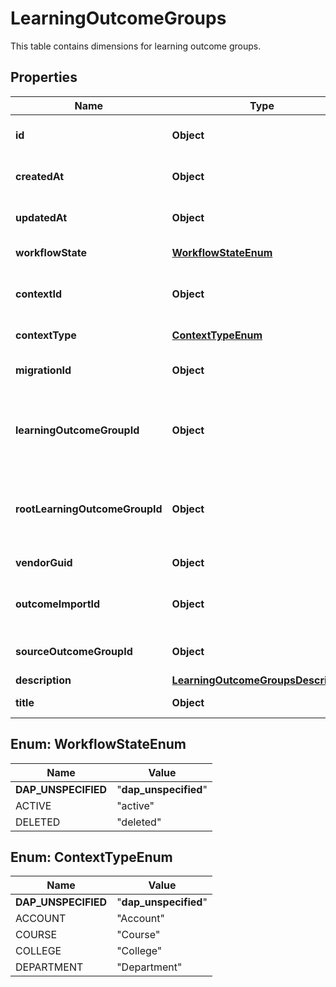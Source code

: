 

# LearningOutcomeGroups

This table contains dimensions for learning outcome groups.

## Properties

| Name | Type | Description | Notes |
|------------ | ------------- | ------------- | -------------|
|**id** | **Object** | The unique identifier for a learning outcome group record. |  |
|**createdAt** | **Object** | Timestamp of when a learning_outcome_groups record was created. |  |
|**updatedAt** | **Object** | Timestamp of when a learning_outcome_groups record was updated. |  |
|**workflowState** | [**WorkflowStateEnum**](#WorkflowStateEnum) | Workflow status of the learning outcome. |  |
|**contextId** | **Object** | The unique identifier for the learning_outcome_groups&#39;s context (account, course). |  [optional] |
|**contextType** | [**ContextTypeEnum**](#ContextTypeEnum) | The type of the object represented by context_id. |  [optional] |
|**migrationId** | **Object** | A GUID used to resolve outcomes during import and migration. |  [optional] |
|**learningOutcomeGroupId** | **Object** | ID associated with the parent of this group (NULL if it does not have parent). Refers to a learning_outcome_group record. |  [optional] |
|**rootLearningOutcomeGroupId** | **Object** | ID associated with the root group in the group hierarchy (NULL if it is the root). Refers to a learning_outcome_group record. |  [optional] |
|**vendorGuid** | **Object** | A custom GUID for the learning standard. |  [optional] |
|**outcomeImportId** | **Object** | Foreign key to the outcome import associated with this outcome group, if this group was imported. |  [optional] |
|**sourceOutcomeGroupId** | **Object** | Foreign key to the learning outcome group that the group was copied from. |  [optional] |
|**description** | [**LearningOutcomeGroupsDescription**](LearningOutcomeGroupsDescription.md) |  |  [optional] |
|**title** | **Object** | Title of the learning outcome group. |  |



## Enum: WorkflowStateEnum

| Name | Value |
|---- | -----|
| __DAP_UNSPECIFIED__ | &quot;__dap_unspecified__&quot; |
| ACTIVE | &quot;active&quot; |
| DELETED | &quot;deleted&quot; |



## Enum: ContextTypeEnum

| Name | Value |
|---- | -----|
| __DAP_UNSPECIFIED__ | &quot;__dap_unspecified__&quot; |
| ACCOUNT | &quot;Account&quot; |
| COURSE | &quot;Course&quot; |
| COLLEGE | &quot;College&quot; |
| DEPARTMENT | &quot;Department&quot; |



